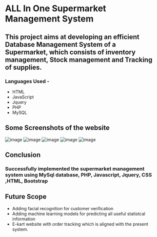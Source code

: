 # ALL In One Supermarket Management System

## This project aims at developing an efficient Database Management System of a Supermarket, which consists of inventory management, Stock management and Tracking of supplies.

### Languages Used -

- HTML
- JavaScript
- Jquery
- PHP
- MySQL

##

## Some Screenshots of the website

![image](https://user-images.githubusercontent.com/84178107/194872257-1623a463-fc6c-4dbf-9423-d74a723c858a.png)
![image](https://user-images.githubusercontent.com/84178107/194872062-29de7a3c-80e8-49ba-9f9f-e684bf7558cc.png)
![image](https://user-images.githubusercontent.com/84178107/194872521-c04e96ce-83f8-4e90-baa9-910fc23ad53e.png)
![image](https://user-images.githubusercontent.com/84178107/194872635-86f34b41-db00-423d-b368-b3073899a8a0.png)
![image](https://user-images.githubusercontent.com/84178107/194873551-65481a9f-2784-46e1-99ff-123efe5c8173.png)

## Conclusion

### Successfully implemented the supermarket management system using MySql database, PHP, Javascript, Jquery, CSS ,HTML, Bootstrap

## Future Scope

- Adding facial recognition for customer verification
- Adding machine learning models for predicting all useful statistcal information
- E-kart website with order tracking which is aligned with the present system.
